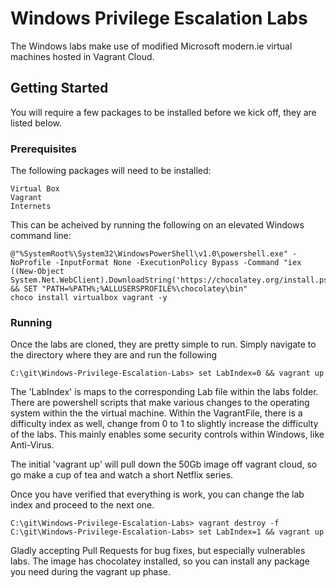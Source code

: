 # Windows Privilege Escalation Labs

The Windows labs make use of modified Microsoft modern.ie virtual machines hosted in Vagrant Cloud.

## Getting Started

You will require a few packages to be installed before we kick off, they are listed below.

### Prerequisites

The following packages will need to be installed:

```
Virtual Box
Vagrant
Internets
```
This can be acheived by running the following on an elevated Windows command line:

```
@"%SystemRoot%\System32\WindowsPowerShell\v1.0\powershell.exe" -NoProfile -InputFormat None -ExecutionPolicy Bypass -Command "iex ((New-Object System.Net.WebClient).DownloadString('https://chocolatey.org/install.ps1'))" && SET "PATH=%PATH%;%ALLUSERSPROFILE%\chocolatey\bin"
choco install virtualbox vagrant -y
```

### Running

Once the labs are cloned, they are pretty simple to run. Simply navigate to the directory where they are and run the following

```
C:\git\Windows-Privilege-Escalation-Labs> set LabIndex=0 && vagrant up
```
The 'LabIndex' is maps to the corresponding Lab file within the labs folder. There are powershell scripts that make various changes to the operating system within the the virtual machine. Within the VagrantFile, there is a difficulty index as well, change from 0 to 1 to slightly increase the difficulty of the labs. This mainly enables some security controls within Windows, like Anti-Virus.

The initial 'vagrant up' will pull down the 50Gb image off vagrant cloud, so go make a cup of tea and watch a short Netflix series.

Once you have verified that everything is work, you can change the lab index and proceed to the next one. 

```
C:\git\Windows-Privilege-Escalation-Labs> vagrant destroy -f
C:\git\Windows-Privilege-Escalation-Labs> set LabIndex=1 && vagrant up
```

Gladly accepting Pull Requests for bug fixes, but especially vulnerables labs. The image has chocolatey installed, so you can install any package you need during the vagrant up phase.
